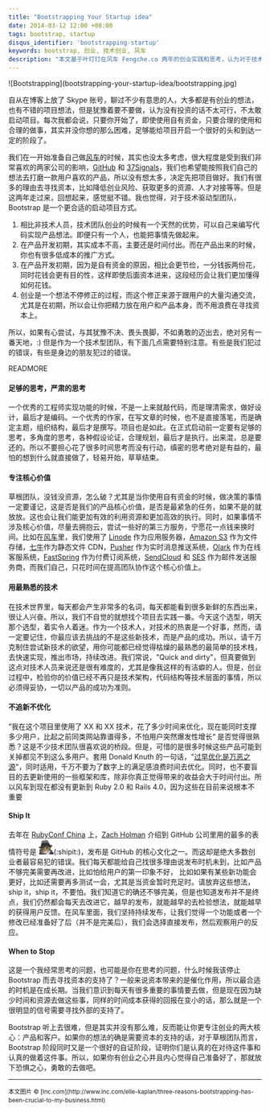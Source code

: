 ```yaml
---
title: "Bootstrapping Your Startup idea"
date: 2014-03-12 12:00 +08:00
tags: bootstrap, startup
disqus_identifier: 'bootstrapping-startup'
keywords: bootstrap, 创业, 技术创业, 风车
description: "本文基于叶玎玎在风车 Fengche.co 两年的创业实践和思考，认为对于技术创业团队来说，在开始阶段选择 Bootstrap 比选择投资创业更加合适，但是需要特别注意几个问题: 深思熟虑、核心价值、时间成本和发布。"
---
```


<aside class="aside-block">
  ![Bootstrapping](bootstrapping-your-startup-idea/bootstrapping.jpg)
</aside>


自从在博客上放了 Skype 账号，聊过不少有意思的人，大多都是有创业的想法，也有不错的项目想法，但是犹豫着要不要做，认为没有投资的话不太可行，不太敢启动项目。每次我都会说，只要你开始了，即使使用自有资金，只要合理的使用和合理的做事，其实并没你想的那么困难，足够能给项目开启一个很好的头和到达一定的阶段了。

我们在一开始准备自己做[风车](https://fengcheco.com)的时候，其实也没太多考虑，很大程度是受到我们非常喜欢的两家公司的影响，[GitHub](https://github.com) 和 [37Signals](https://37signals.com)，我们也希望能按照我们自己的想法去打磨一款用户喜欢的产品，所以没有想太多，决定先把项目做好。我们有很多的理由去寻找资本，比如降低创业风险、获取更多的资源、人才对接等等。但是这两年走过来，回想起来，感觉挺不错。我也觉得，对于技术驱动型团队，Bootstrap 是一个更合适的启动项目方式。

1. 相比非技术人员，技术团队创业的时候有一个天然的优势，可以自己来编写代码实现产品想法。即便只有一个人，也能把事情先做起来。
2. 在产品开发初期，其实成本不高，主要还是时间付出。而在产品出来的时候，你也有很多低成本的推广方式。
3. 在产品开发初期，因为是自有资金的原因，相比会更节俭，一分钱扳两份花，同时花钱会更有目的性，这样即使后面资本进来，这段经历会让我们更加懂得如何花钱。
4. 创业是一个想法不停修正的过程，而这个修正来源于跟用户的大量沟通交流，尤其是在初期，所以会让你把精力放在用户和产品本身，而不用浪费在寻找资本上。

所以，如果有心尝试，与其犹豫不决、畏头畏脚，不如勇敢的迈出去，绝对另有一番天地，:) 但是作为一个技术型团队，有下面几点需要特别注意。有些是我们犯过的错误，有些是身边的朋友犯过的错误。

READMORE

#### 足够的思考，严肃的思考

一个优秀的工程师实现功能的时候，不是一上来就敲代码，而是理清需求，做好设计，最后才是编码。一个优秀的作家，在写文章的时候，也不是直接落笔，而是确定主题，组织结构，最后才是撰写。项目也是如此。在正式启动前一定要有足够的思考，多角度的思考，各种假设论证，合理规划，最后才是执行。出来混，总是要还的。所以不要担心花了很多时间思考而没有行动，缜密的思考绝对是有益的，最怕的想到什么就直接做了，轻易开始，草草结束。

#### 专注核心价值

草根团队，没钱没资源，怎么破？尤其是当你使用自有资金的时候，做决策的事情一定要谨记，这是否是我们的产品核心价值，是否是最紧急的任务，如果不是的就放放。这也会让我们能更加有效的利用资源和更加高效的执行。同时，如果事情不涉及核心价值，尽量去拥抱云，尝试一些好的第三方服务，宁愿花一点钱来换时间。比如在[风车](https://fengcheco.com)里，我们使用了 [Linode](http://linode.com) 作为应用服务器，[Amazon S3](http://aws.amazon.com/cn/s3/‎) 作为文件存储，[七牛](http://qiniu.com)作为静态文件 CDN，[Pusher](http://pusher.com) 作为实时消息推送系统，[Olark](https://www.olark.com) 作为在线客服系统，[FastSpring](http://www.fastspring.com/) 作为付费订阅系统，[SendCloud](http://sendcloud.sohu.com) 和 [SES](http://aws.amazon.com/cn/ses/) 作为邮件发送服务商，而我们自己，只花时间在提高团队协作这个核心价值上。

#### 用最熟悉的技术

在技术世界里，每天都会产生非常多的名词，每天都能看到很多新鲜的东西出来，很让人兴奋。所以，我们不自觉的就想找个项目去实践一番。今天这个选型，明天那个选型，着实令人着迷。作为一个技术人，对技术的热衷是一个好事，然而，请一定要记住，你最应该去挑战的不是这些新技术，而是产品的成功。所以，请千万克制住尝试新技术的欲望，用你可能都已经觉得枯燥的最熟悉的最简单的技术栈，去快速实现，推出市场，持续改进。我们常说，"Quick and dirty"，但真要做到这点对技术人员来说还是很有难度的，尤其是像我这样的有洁癖的人。但是，创业过程中，检验你的价值已经不再只是技术架构，代码结构等技术层面的事情，所以必须得妥协，一切以产品的成功为准则。

#### 不追新不优化

”我在这个项目里使用了 XX 和 XX 技术，花了多少时间来优化，现在能同时支撑多少用户，比起之前同类网站靠谱得多，不怕用户突然爆发性增长“ 是否觉得很熟悉？这是不少技术团队很喜欢说的桥段。但是，可惜的是很多时候这些产品可能到关掉都见不到这么多用户。套用 Donald Knuth 的一句话，"[过早优化是万恶之源](http://c2.com/cgi/wiki?PrematureOptimization)"，同时适用，千万不要为了数字上的满足感浪费时间去优化。同时，也不要盲目的去更新使用的一些框架和库，除非你真正觉得带来的收益会大于时间付出。所以风车到现在都没有更新到 Ruby 2.0 和 Rails 4.0，因为这些在目前来说根本不重要

#### Ship It

<aside class="aside">
</aside>

去年在 [RubyConf China](http://rubyconfchina.org) 上，[Zach Holman](http://zachholman.com) 介绍到 GitHub 公司里用的最多的表情符号是 <img src="/images/bootstrapping-your-startup-idea/shipit.png" alt="ship it" width="30px" style="margin:0"/>(:shipit:)，发布是 GitHub 的核心文化之一。而这却是绝大多数创业者最容易犯的错误。我们每天都能给自己找很多理由说发布时机未到，比如产品不够完美需要再改进，比如怕给用户的第一印象不好，
比如如果有某些新功能会更好，比如还需要再多测试一会，尤其是当资金暂时充足时。请放弃这些想法，ship it，ship it，不要怕。我们知道它的确还不够完美，但是也知道发布并不是终点，我们仍然都会每天去改进它，越早的发布，就能越早的去检验想法，就能越早的获得用户反馈。在风车里面，我们坚持持续发布，让我们觉得一个功能或者一个修改已经准备好了后（并不是完美后），我们会选择直接发布，然后观察用户的反应。

#### When to Stop

这是一个我经常思考的问题，也可能是你在思考的问题，什么时候我该停止 Bootstrap 而去寻找资本的支持了？一般来说资本带来的是催化作用，所以最合适的时机是在成长期。当我们意识到每天有很多重要的事情要去做，但是现在因为缺少时间和资源去做这些事，同样的时间成本获得的回报在变小的话，那么就是一个很明显的信号需要寻找外部的支持了。

Bootstrap 听上去很难，但是其实并没有那么难，反而能让你更专注创业的两大核心：产品和客户。如果你的想法的确是需要资本的支持的话，对于草根团队而言，Bootstrap 阶段同时又是一个很好的自证阶段，证明你们是认真的在对待这件事和认真的做着这件事。所以，如果你有创业之心并且内心觉得自己准备好了，那就放下恐惧之心，勇敢的去做吧。

---

<span class="footnotes">
  <small>本文图片 &copy; [Inc.com](http://www.inc.com/elle-kaplan/three-reasons-bootstrapping-has-been-crucial-to-my-business.html)</small>
</span>
